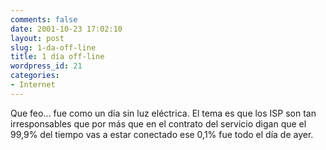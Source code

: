 ```yaml
---
comments: false
date: 2001-10-23 17:02:10
layout: post
slug: 1-da-off-line
title: 1 día off-line
wordpress_id: 21
categories:
- Internet
---
```


Que feo… fue como un día sin luz eléctrica. El tema es que los ISP son tan irresponsables que por más que en el contrato del servicio digan que el 99,9% del tiempo vas a estar conectado ese 0,1% fue todo el día de ayer.




 
